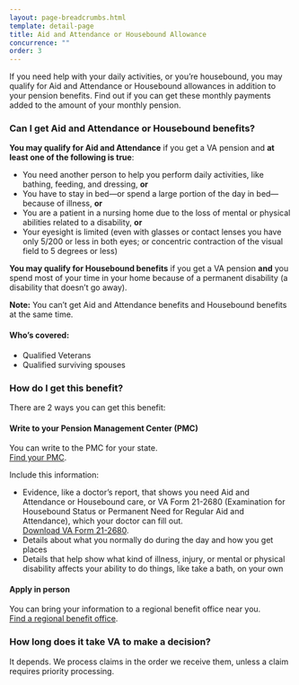 ```yaml
---
layout: page-breadcrumbs.html
template: detail-page
title: Aid and Attendance or Housebound Allowance
concurrence: ""
order: 3
---
```


<div class="va-introtext">

If you need help with your daily activities, or you’re housebound, you may qualify for Aid and Attendance or Housebound allowances in addition to your pension benefits. Find out if you can get these monthly payments added to the amount of your monthly pension.

</div>

<div class="feature" markdown=“1”>

### Can I get Aid and Attendance or Housebound benefits?

**You may qualify for Aid and Attendance** if you get a VA pension and **at least one of the following is true**:

- You need another person to help you perform daily activities, like bathing, feeding, and dressing, **or**
- You have to stay in bed—or spend a large portion of the day in bed—because of illness, **or**
- You are a patient in a nursing home due to the loss of mental or physical abilities related to a disability, **or**
- Your eyesight is limited (even with glasses or contact lenses you have only 5/200 or less in both eyes; or concentric contraction of the visual field to 5 degrees or less)

**You may qualify for Housebound benefits** if you get a VA pension **and** you spend most of your time in your home because of a permanent disability (a disability that doesn’t go away). 

**Note:** You can’t get Aid and Attendance benefits and Housebound benefits at the same time.

#### Who’s covered:
- Qualified Veterans
- Qualified surviving spouses 

</div>

### How do I get this benefit?

There are 2 ways you can get this benefit:

#### Write to your Pension Management Center (PMC)

You can write to the PMC for your state. <br>
[Find your PMC](/pension/pension-management-center/). 

Include this information: 
- Evidence, like a doctor’s report, that shows you need Aid and Attendance or Housebound care, or VA Form 21-2680  (Examination for Housebound Status or Permanent Need for Regular Aid and Attendance), which your doctor can fill out. <br>
[Download VA Form 21-2680](https://www.vba.va.gov/pubs/forms/VBA-21-2680-ARE.pdf). 
- Details about what you normally do during the day and how you get places
- Details that help show what kind of illness, injury, or mental or physical disability affects your ability to do things, like take a bath, on your own 

#### Apply in person

You can bring your information to a regional benefit office near you. <br>
[Find a regional benefit office](/facilities/). 

### How long does it take VA to make a decision?

It depends. We process claims in the order we receive them, unless a claim requires priority processing.

